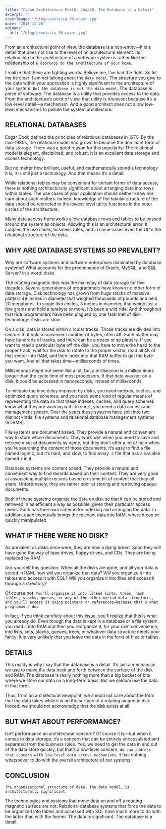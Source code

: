 ```yaml
---
title: "Clean Architecture Part6. Chap30. The Database is a Detail"
excerpt: ""
coverImage: "/blog/assets/ca-30-cover.jpg"
date: "2018-11-26"
ogImage:
  url: "/blog/assets/ca-30-cover.jpg"
---
```


From an architectural point of view, the database is a non-entity—it is a detail that does not rise to the level of an architectural element. Its relationship to the architecture of a software system is rather like the relationship of `a doorknob to the architecture of your home`.

I realize that these are fighting words. Believe me, I’ve had the fight. So let me be clear: I am not talking about the `data model`. The structure you give to the data within your application is highly significant to the architecture of your system. `But the database is not the data model`. The database is piece of software. The database is a utility that provides access to the data. From the architecture’s point of view, that utility is irrelevant because it’s a low-level detail—a mechanism. And a good architect does not allow low-level mechanisms to pollute the system architecture.

## RELATIONAL DATABASES

Edgar Codd defined the principles of relational databases in 1970. By the mid-1980s, the relational model had grown to become the dominant form of data storage. There was a good reason for this popularity: The relational model is elegant, disciplined, and robust. It is an excellent data storage and access technology.

But no matter how brilliant, useful, and mathematically sound a technology it is, it is still just a technology. And that means it’s a detail.

While relational tables may be convenient for certain forms of data access, there is nothing architecturally significant about arranging data into rows within tables. The use cases of your application should neither know nor care about such matters. Indeed, knowledge of the tabular structure of the data should be restricted to the lowest-level utility functions in the outer circles of the architecture.

Many data access frameworks allow database rows and tables to be passed around the system as objects. Allowing this is an architectural error. It couples the use cases, business rules, and in some cases even the UI to the relational structure of the data.

## WHY ARE DATABASE SYSTEMS SO PREVALENT? 

Why are software systems and software enterprises dominated by database systems? What accounts for the preeminence of Oracle, MySQL, and SQL Server? In a word: disks.

The rotating magnetic disk was the mainstay of data storage for five decades. Several generations of programmers have known no other form of data storage. Disk technology has grown from huge stacks of massive platters 48 inches in diameter that weighed thousands of pounds and held 20 megabytes, to single thin circles, 3 inches in diameter, that weigh just a few grams and hold a terabyte or more. It’s been a wild ride. And throughout that ride programmers have been plagued by one fatal trait of disk technology: Disks are slow.

On a disk, data is stored within circular tracks. Those tracks are divided into sectors that hold a convenient number of bytes, often 4K. Each platter may have hundreds of tracks, and there can be a dozen or so platters. If you want to read a particular byte off the disk, you have to move the head to the proper track, wait for the disk to rotate to the proper sector, read all 4K of that sector into RAM, and then index into that RAM buffer to get the byte you want. And all that takes time—milliseconds of times.

Milliseconds might not seem like a lot, but a millisecond is a million times longer than the cycle time of most processors. If that data was not on a disk, it could be accessed in nanoseconds, instead of milliseconds.

To mitigate the time delay imposed by disks, you need indexes, caches, and optimized query schemes; and you need some kind of regular means of representing the data so that these indexes, caches, and query schemes know what they are working with. In short, you need a data access and management system. Over the years these systems have split into two distinct kinds: file systems and relational database management systems (RDBMS).

File systems are document based. They provide a natural and convenient way to store whole documents. They work well when you need to save and retrieve a set of documents by name, but they don’t offer a lot of help when you’re searching the content of those documents. It’s easy to find a file named login.c, but it’s hard, and slow, to find every .c file that has a variable named x in it.

Database systems are content based. They provide a natural and convenient way to find records based on their content. They are very good at associating multiple records based on some bit of content that they all share. Unfortunately, they are rather poor at storing and retrieving opaque documents.

Both of these systems organize the data on disk so that it can be stored and retrieved in as efficient a way as possible, given their particular access needs. Each has their own scheme for indexing and arranging the data. In addition, each eventually brings the relevant data into RAM, where it can be quickly manipulated.

## WHAT IF THERE WERE NO DISK? 

As prevalent as disks once were, they are now a dying breed. Soon they will have gone the way of tape drives, floppy drives, and CDs. They are being replaced by RAM.

Ask yourself this question: When all the disks are gone, and all your data is stored in RAM, how will you organize that data? Will you organize it into tables and access it with SQL? Will you organize it into files and access it through a directory?

Of course not. `You’ll organize it into linked lists, trees, hash tables, stacks, queues, or any of the other myriad data structures, and you’ll access it using pointers or references—because that’s what programmers do.`

In fact, if you think carefully about this issue, you’ll realize that this is what you already do. Even though the data is kept in a database or a file system, you read it into RAM and then you reorganize it, for your own convenience, into lists, sets, stacks, queues, trees, or whatever data structure meets your fancy. It is very unlikely that you leave the data in the form of files or tables.

## DETAILS

This reality is why I say that the database is a detail. It’s just a mechanism we use to move the data back and forth between the surface of the disk and RAM. The database is really nothing more than a big bucket of bits where we store our data on a long-term basis. But we seldom use the data in that form.

Thus, from an architectural viewpoint, we should not care about the form that the data takes while it is on the surface of a rotating magnetic disk. Indeed, we should not acknowledge that the disk exists at all.

## BUT WHAT ABOUT PERFORMANCE?

Isn’t performance an architectural concern? Of course it is—but when it comes to data storage, it’s a concern that can be entirely encapsulated and separated from the business rules. Yes, we need to get the data in and out of the data store quickly, but that’s a low-level concern. `We can address that concern with low-level data access mechanisms`. It has nothing whatsoever to do with the overall architecture of our systems.

## CONCLUSION 

`The organizational structure of data, the data model, is architecturally significant.`

The technologies and systems that move data on and off a rotating magnetic surface are not. Relational database systems that force the data to be organized into tables and accessed with SQL have much more to do with the latter than with the former. The data is significant. The database is a detail.
